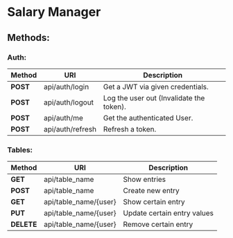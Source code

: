 # Salary Manager
## Methods:
### Auth:
| Method | URI | Description |
|----------------|---------|----------------|
| **POST** | api/auth/login | Get a JWT via given credentials. |
| **POST** | api/auth/logout | Log the user out (Invalidate the token). |
| **POST** | api/auth/me | Get the authenticated User. |
| **POST** | api/auth/refresh | Refresh a token. |
### Tables:
| Method | URI | Description |
|----------------|---------|----------------|
| **GET** | api/table_name | Show entries |
| **POST** | api/table_name | Create new entry |
| **GET** | api/table_name/{user} | Show certain entry |
| **PUT** | api/table_name/{user} | Update certain entry values |
| **DELETE** | api/table_name/{user} | Remove certain entry |
